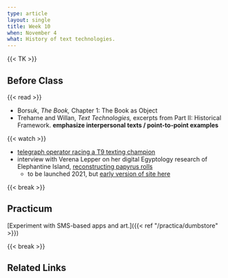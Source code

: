 ```yaml
---
type: article
layout: single
title: Week 10
when: November 4
what: History of text technologies.
---
```


{{< TK >}}

## Before Class

{{< read >}}
- Borsuk, *The Book,* Chapter 1: The Book as Object
- Treharne and Willan, *Text Technologies,* excerpts from Part II: Historical Framework. **emphasize interpersonal texts / point-to-point examples**

{{< watch >}}
- [telegraph operator racing a T9 texting champion](https://www.dailymotion.com/embed/video/x1wltc)
- interview with Verena Lepper on her digital Egyptology research of Elephantine Island, [reconstructing papyrus rolls](https://erc.europa.eu/news-events/magazine/piecing-together-egyptian-knowledge)
    - to be launched 2021, but [early version of site here](https://elephantine.smb.museum/?lang=en)

{{< break >}}

## Practicum

[Experiment with SMS-based apps and art.]({{< ref "/practica/dumbstore" >}})

{{< break >}}

## Related Links
